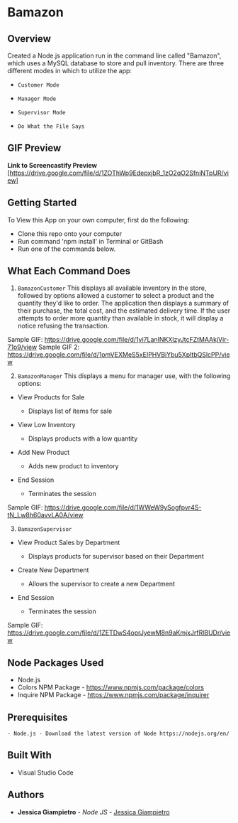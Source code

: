 # Bamazon

## Overview
Created a Node.js application run in the command line called "Bamazon", which uses a MySQL database to store and pull inventory. There are three different modes in which to utilize the app:

  * `Customer Mode`

  * `Manager Mode`

  * `Supervisor Mode`

  * `Do What the File Says`

## GIF Preview

**Link to Screencastify Preview** [https://drive.google.com/file/d/1ZOThWp9EdepxjbR_1zO2qO2SfniNTpUR/view] 

## Getting Started
To View this App on your own computer, first do the following: 
- Clone this repo onto your computer
- Run command 'npm install' in Terminal or GitBash
- Run one of the commands below.

## What Each Command Does

1. `BamazonCustomer`
This displays all available inventory in the store, followed by options allowed a customer to select a product and the quantity they'd like to order. The application then displays a summary of their purchase, the total cost, and the estimated delivery time. If the user attempts to order more quantity than available in stock, it will display a notice refusing the transaction.

Sample GIF: https://drive.google.com/file/d/1yi7LanINKXlzyJtcFZtMAAkjVir-71o9/view
Sample GIF 2: https://drive.google.com/file/d/1omVEXMeS5xEIPHVBiYbu5XpltbQSlcPP/view

2. `BamazonManager`
This displays a menu for manager use, with the following options: 

  * View Products for Sale
    * Displays list of items for sale

  * View Low Inventory
    * Displays products with a low quantity 

  * Add New Product
    * Adds new product to inventory

  * End Session
    * Terminates the session

Sample GIF: https://drive.google.com/file/d/1WWeW9ySogfpvr4S-tN_Lw8h60avvLA0A/view

3. `BamazonSupervisor`

  * View Product Sales by Department
    * Displays products for supervisor based on their Department

  * Create New Department
    * Allows the supervisor to create a new Department

  * End Session
    * Terminates the session

Sample GIF: https://drive.google.com/file/d/1ZETDwS4oprJyewM8n9aKmjxJrfRlBUDr/view

## Node Packages Used
- Node.js
- Colors NPM Package - https://www.npmjs.com/package/colors
- Inquire NPM Package - https://www.npmjs.com/package/inquirer

## Prerequisites
```
- Node.js - Download the latest version of Node https://nodejs.org/en/
```

## Built With

* Visual Studio Code

## Authors

* **Jessica Giampietro** - *Node JS* - [Jessica Giampietro](https://github.com/giampietrojess)